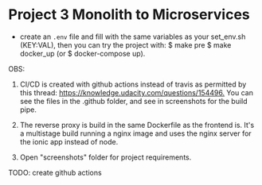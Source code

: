 
# Project 3 Monolith to Microservices

- create an `.env` file and fill with the same variables as your set_env.sh (KEY:VAL), then you can try the project with:
$ make pre
$ make docker_up (or $ docker-compose up).

OBS:

1. CI/CD is created with github actions instead of travis  as permitted by this thread: <https://knowledge.udacity.com/questions/154496.> You can see the files in the .github folder, and see in screenshots for the build pipe.

2. The reverse proxy is build in the same Dockerfile as the frontend is. It's a multistage build running a nginx image and uses the nginx server for the ionic app instead of node.

3. Open "screenshots" folder for project requirements.

TODO: create github actions
